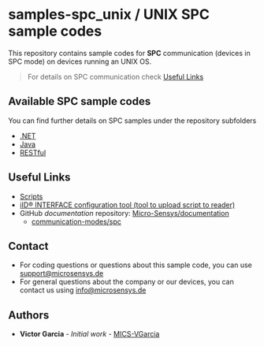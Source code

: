 # samples-spc_unix / UNIX SPC sample codes
This repository contains sample codes for **SPC** communication (devices in SPC mode) on devices running an UNIX OS.

> For details on SPC communication check [Useful Links](#Useful-Links) 

## Available SPC sample codes
You can find further details on SPC samples under the repository subfolders
 * [.NET](dotnet)
 * [Java](java)
 * [RESTful](restful)

## Useful Links

* [Scripts](https://www.microsensys.de/downloads/DevSamples/Sample%20Codes/SPC/Additionals/Sample%20scripts/)
* [iID® INTERFACE configuration tool (tool to upload script to reader)](https://www.microsensys.de/downloads/SW_Install/iID%c2%aeinterface%20config%20tool/Setup%20iID%20interface%20config%20tool.exe)
* GitHub *documentation* repository: [Micro-Sensys/documentation](https://github.com/Micro-Sensys/documentation)
	* [communication-modes/spc](https://github.com/Micro-Sensys/documentation/tree/master/communication-modes/spc)


## Contact
* For coding questions or questions about this sample code, you can use [support@microsensys.de](mailto:support@microsensys.de)
* For general questions about the company or our devices, you can contact us using [info@microsensys.de](mailto:info@microsensys.de)

## Authors

* **Victor Garcia** - *Initial work* - [MICS-VGarcia](https://github.com/MICS-VGarcia/)
